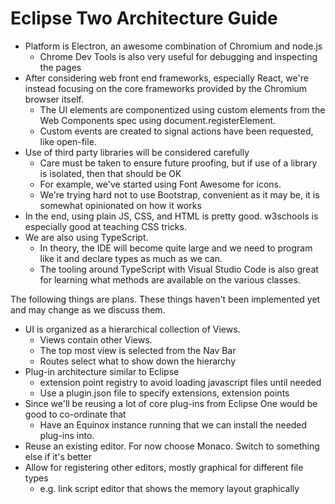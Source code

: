 # Eclipse Two Architecture Guide

- Platform is Electron, an awesome combination of Chromium and node.js
  - Chrome Dev Tools is also very useful for debugging and inspecting the pages
- After considering web front end frameworks, especially React, we're instead focusing on the core frameworks provided by the Chromium browser itself.
  - The UI elements are componentized using custom elements from the Web Components spec using document.registerElement.
  - Custom events are created to signal actions have been requested, like open-file.
- Use of third party libraries will be considered carefully
  - Care must be taken to ensure future proofing, but if use of a library is isolated, then that should be OK
  - For example, we've started using Font Awesome for icons.
  - We're trying hard not to use Bootstrap, convenient as it may be, it is somewhat opinionated on how it works
- In the end, using plain JS, CSS, and HTML is pretty good. w3schools is especially good at teaching CSS tricks.
- We are also using TypeScript.
  - In theory, the IDE will become quite large and we need to program like it and declare types as much as we can.
  - The tooling around TypeScript with Visual Studio Code is also great for learning what methods are available on the various classes.

The following things are plans. These things haven't been implemented yet and may change as we discuss them.

- UI is organized as a hierarchical collection of Views.
  - Views contain other Views.
  - The top most view is selected from the Nav Bar
  - Routes select what to show down the hierarchy
- Plug-in architecture similar to Eclipse
  - extension point registry to avoid loading javascript files until needed
  - Use a plugin.json file to specify extensions, extension points
- Since we'll be reusing a lot of core plug-ins from Eclipse One would be good to co-ordinate that
  - Have an Equinox instance running that we can install the needed plug-ins into.
- Reuse an existing editor. For now choose Monaco. Switch to something else if it's better
- Allow for registering other editors, mostly graphical for different file types
  - e.g. link script editor that shows the memory layout graphically
